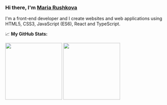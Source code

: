 ### Hi there, I'm [Maria Rushkova](https://www.linkedin.com/in/maria-rushkova/)

I'm a front-end developer and I create websites and web applications using HTML5, CSS3, JavaScript (ES6), React and TypeScript.

📈 **My GitHub Stats:**

<p>
  <img height="180em" src="https://github-readme-stats.vercel.app/api?username=mrushkova&show_icons=true&hide_border=true&&count_private=true&include_all_commits=true" />
  <img height="180em" src="https://github-readme-stats.vercel.app/api/top-langs/?username=mrushkova&show_icons=true&hide_border=true&hide_rank=true&layout=compact&langs_count=8"/>
</p>



